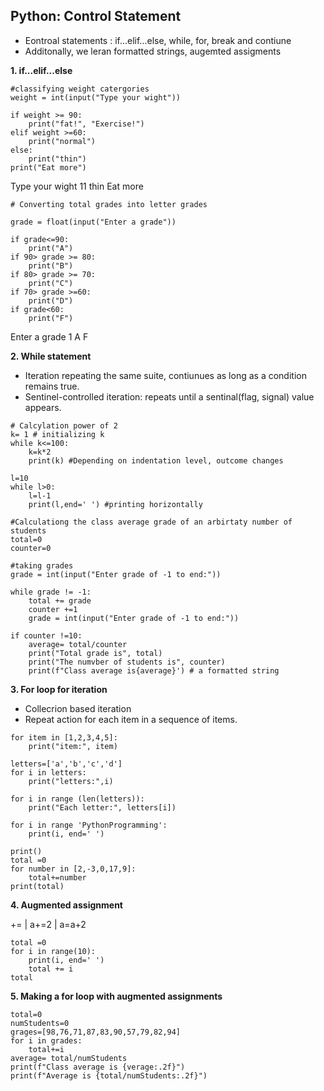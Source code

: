 ## Python: Control Statement
- Eontroal statements : if...elif...else, while, for, break and contiune
- Additonally, we leran formatted strings, augemted assigments

__1. if...elif...else__

```
#classifying weight catergories
weight = int(input("Type your wight"))

if weight >= 90:
    print("fat!", "Exercise!")
elif weight >=60:
    print("normal")
else:
    print("thin")
print("Eat more")
```
Type your wight 11
thin
Eat more

```
# Converting total grades into letter grades

grade = float(input("Enter a grade"))

if grade<=90:
    print("A")
if 90> grade >= 80:
    print("B")
if 80> grade >= 70:
    print("C")
if 70> grade >=60:
    print("D")
if grade<60:
    print("F")
```
Enter a grade 1
A
F

__2. While statement__

- Iteration repeating the same suite, contiunues as long as a condition remains true.
- Sentinel-controlled iteration: repeats until a sentinal(flag, signal) value appears.

```
# Calcylation power of 2
k= 1 # initializing k
while k<=100:
    k=k*2
    print(k) #Depending on indentation level, outcome changes
```

```
l=10
while l>0:
    l=l-1
    print(l,end=' ') #printing horizontally
```

```
#Calculationg the class average grade of an arbirtaty number of students
total=0
counter=0

#taking grades
grade = int(input("Enter grade of -1 to end:"))

while grade != -1:
    total += grade
    counter +=1
    grade = int(input("Enter grade of -1 to end:"))
    
if counter !=10:
    average= total/counter
    print("Total grade is", total)
    print("The numvber of students is", counter)
    print(f"Class average is{average}') # a formatted string
 ```
 
 __3. For loop for iteration__

- Collecrion based iteration
- Repeat action for each item in a sequence of items.

```
for item in [1,2,3,4,5]:
    print("item:", item)
    
letters=['a','b','c','d']
for i in letters:
    print("letters:",i)
```

```
for i in range (len(letters)):
    print("Each letter:", letters[i])

for i in range 'PythonProgramming':
    print(i, end=' ')
    
print()
total =0
for number in [2,-3,0,17,9]:
    total+=number
print(total)
```
__4. Augmented assignment__

+=  |  a+=2  |  a=a+2

```
total =0
for i in range(10):
    print(i, end=' ')
    total += i
total
```
__5. Making a for loop with augmented assignments__

```
total=0
numStudents=0
grages=[98,76,71,87,83,90,57,79,82,94]
for i in grades:
    total+=i
average= total/numStudents
print(f"Class average is {verage:.2f}")
print(f"Average is {total/numStudents:.2f}")   
```
